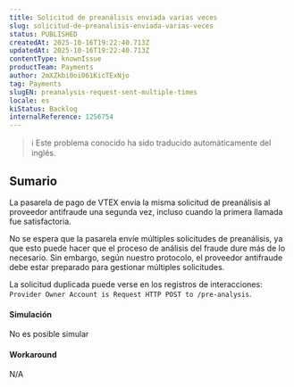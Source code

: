 ```yaml
---
title: Solicitud de preanálisis enviada varias veces
slug: solicitud-de-preanalisis-enviada-varias-veces
status: PUBLISHED
createdAt: 2025-10-16T19:22:40.713Z
updatedAt: 2025-10-16T19:22:40.713Z
contentType: knownIssue
productTeam: Payments
author: 2mXZkbi0oi061KicTExNjo
tag: Payments
slugEN: preanalysis-request-sent-multiple-times
locale: es
kiStatus: Backlog
internalReference: 1256754
---
```


>ℹ️ Este problema conocido ha sido traducido automáticamente del inglés.

## Sumario


La pasarela de pago de VTEX envía la misma solicitud de preanálisis al proveedor antifraude una segunda vez, incluso cuando la primera llamada fue satisfactoria.

No se espera que la pasarela envíe múltiples solicitudes de preanálisis, ya que esto puede hacer que el proceso de análisis del fraude dure más de lo necesario. Sin embargo, según nuestro protocolo, el proveedor antifraude debe estar preparado para gestionar múltiples solicitudes.

La solicitud duplicada puede verse en los registros de interacciones:
`Provider Owner Account is Request HTTP POST to /pre-analysis`.


#### Simulación


No es posible simular


#### Workaround


N/A



